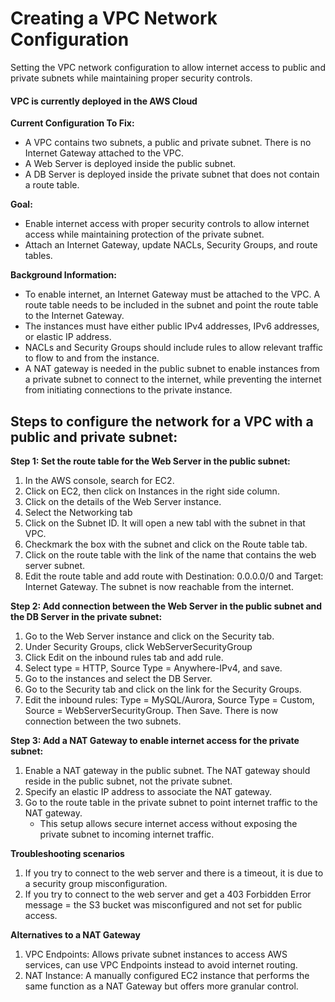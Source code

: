 # Creating a VPC Network Configuration
Setting the VPC network configuration to allow internet access to public and private subnets while maintaining proper security controls.

#### VPC is currently deployed in the AWS Cloud

**Current Configuration To Fix:**
- A VPC contains two subnets, a public and private subnet. There is no Internet Gateway attached to the VPC. 
- A Web Server is deployed inside the public subnet. 
- A DB Server is deployed inside the private subnet that does not contain a route table. 

**Goal:**
- Enable internet access with proper security controls to allow internet access while maintaining protection of the private subnet.
- Attach an Internet Gateway, update NACLs, Security Groups, and route tables.

**Background Information:**
- To enable internet, an Internet Gateway must be attached to the VPC. A route table needs to be included in the subnet and point the route table to the Internet Gateway.
- The instances must have either public IPv4 addresses, IPv6 addresses, or elastic IP address.
- NACLs and Security Groups should include rules to allow relevant traffic to flow to and from the instance.
- A NAT gateway is needed in the public subnet to enable instances from a private subnet to connect to the internet, while preventing the internet from initiating connections to the private instance. 

## Steps to configure the network for a VPC with a public and private subnet:

**Step 1: Set the route table for the Web Server in the public subnet:**
1. In the AWS console, search for EC2.
2. Click on EC2, then click on Instances in the right side column.
3. Click on the details of the Web Server instance.
4. Select the Networking tab
5. Click on the Subnet ID. It will open a new tabl with the subnet in that VPC.
6. Checkmark the box with the subnet and click on the Route table tab.
7. Click on the route table with the link of the name that contains the web server subnet.
8. Edit the route table and add route with Destination: 0.0.0.0/0 and Target: Internet Gateway.
The subnet is now reachable from the internet.

**Step 2: Add connection between the Web Server in the public subnet and the DB Server in the private subnet:**
1. Go to the Web Server instance and click on the Security tab.
2. Under Security Groups, click WebServerSecurityGroup
3. Click Edit on the inbound rules tab and add rule.
4. Select type = HTTP, Source Type = Anywhere-IPv4, and save.
5. Go to the instances and select the DB Server.
6. Go to the Security tab and click on the link for the Security Groups.
7. Edit the inbound rules: Type = MySQL/Aurora, Source Type = Custom, Source = WebServerSecurityGroup. Then Save.
There is now connection between the two subnets.

**Step 3: Add a NAT Gateway to enable internet access for the private subnet:**
1. Enable a NAT gateway in the public subnet. The NAT gateway should reside in the public subnet, not the private subnet.
2. Specify an elastic IP address to associate the NAT gateway.
3. Go to the route table in the private subnet to point internet traffic to the NAT gateway.
   - This setup allows secure internet access without exposing the private subnet to incoming internet traffic. 

**Troubleshooting scenarios**
1. If you try to connect to the web server and there is a timeout, it is due to a security group misconfiguration.
2. If you try to connect to the web server and get a 403 Forbidden Error message = the S3 bucket was misconfigured and not set for public access.

**Alternatives to a NAT Gateway**
1. VPC Endpoints: Allows private subnet instances to access AWS services, can use VPC Endpoints instead to avoid internet routing.
2. NAT Instance: A manually configured EC2 instance that performs the same function as a NAT Gateway but offers more granular control. 
